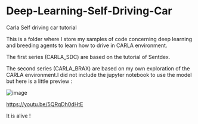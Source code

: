 # Deep-Learning-Self-Driving-Car
Carla Self driving car tutorial

This is a folder where I store my samples of code concerning deep learning and breeding agents to learn how to drive in CARLA environment.

The first series (CARLA_SDC) are based on the tutorial of Sentdex. 

The second series (CARLA_BRAX) are based on my own exploration of the CARLA environment.I did not include the jupyter notebook to use the model but here is a little preview :

![image](https://user-images.githubusercontent.com/55979445/97323670-5288cc00-1871-11eb-962f-3f3629567b78.png)

https://youtu.be/5QRqDh0dHtE

It is alive ! 
